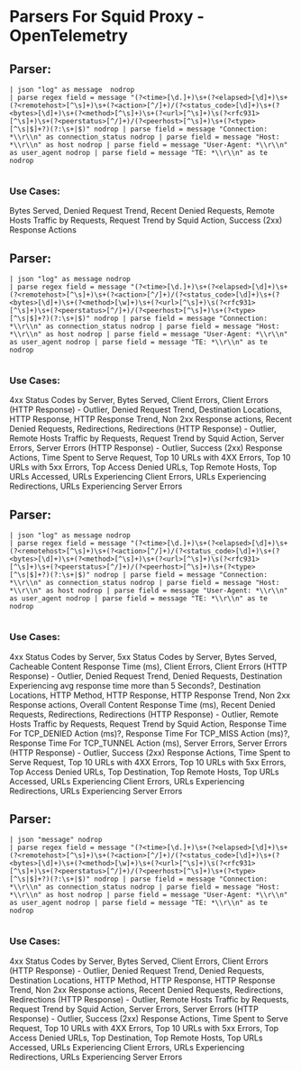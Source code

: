 # Parsers For Squid Proxy - OpenTelemetry

## Parser:
```
| json "log" as message  nodrop 
| parse regex field = message "(?<time>[\d.]+)\s+(?<elapsed>[\d]+)\s+(?<remotehost>[^\s]+)\s+(?<action>[^/]+)/(?<status_code>[\d]+)\s+(?<bytes>[\d]+)\s+(?<method>[^\s]+)\s+(?<url>[^\s]+)\s(?<rfc931>[^\s]+)\s+(?<peerstatus>[^/]+)/(?<peerhost>[^\s]+)\s+(?<type>[^\s|$]+?)(?:\s+|$)" nodrop | parse field = message "Connection: *\\r\\n" as connection_status nodrop | parse field = message "Host: *\\r\\n" as host nodrop | parse field = message "User-Agent: *\\r\\n" as user_agent nodrop | parse field = message "TE: *\\r\\n" as te nodrop
 
```
### Use Cases:
Bytes Served, Denied Request Trend, Recent Denied Requests, Remote Hosts Traffic by Requests, Request Trend by Squid Action, Success (2xx) Response Actions



## Parser:
```
| json "log" as message nodrop 
| parse regex field = message "(?<time>[\d.]+)\s+(?<elapsed>[\d]+)\s+(?<remotehost>[^\s]+)\s+(?<action>[^/]+)/(?<status_code>[\d]+)\s+(?<bytes>[\d]+)\s+(?<method>[\w]+)\s+(?<url>[^\s]+)\s(?<rfc931>[^\s]+)\s+(?<peerstatus>[^/]+)/(?<peerhost>[^\s]+)\s+(?<type>[^\s|$]+?)(?:\s+|$)" nodrop | parse field = message "Connection: *\\r\\n" as connection_status nodrop | parse field = message "Host: *\\r\\n" as host nodrop | parse field = message "User-Agent: *\\r\\n" as user_agent nodrop | parse field = message "TE: *\\r\\n" as te nodrop
 
```
### Use Cases:
4xx Status Codes by Server, Bytes Served, Client Errors, Client Errors (HTTP Response) - Outlier, Denied Request Trend, Destination Locations, HTTP Response, HTTP Response Trend, Non 2xx Response actions, Recent Denied Requests, Redirections, Redirections (HTTP Response) - Outlier, Remote Hosts Traffic by Requests, Request Trend by Squid Action, Server Errors, Server Errors (HTTP Response) - Outlier, Success (2xx) Response Actions, Time Spent to Serve Request, Top 10 URLs with 4XX Errors, Top 10 URLs with 5xx Errors, Top Access Denied URLs, Top Remote Hosts, Top URLs Accessed, URLs Experiencing Client Errors, URLs Experiencing Redirections, URLs Experiencing Server Errors



## Parser:
```
| json "log" as message nodrop 
| parse regex field = message "(?<time>[\d.]+)\s+(?<elapsed>[\d]+)\s+(?<remotehost>[^\s]+)\s+(?<action>[^/]+)/(?<status_code>[\d]+)\s+(?<bytes>[\d]+)\s+(?<method>[^\s]+)\s+(?<url>[^\s]+)\s(?<rfc931>[^\s]+)\s+(?<peerstatus>[^/]+)/(?<peerhost>[^\s]+)\s+(?<type>[^\s|$]+?)(?:\s+|$)" nodrop | parse field = message "Connection: *\\r\\n" as connection_status nodrop | parse field = message "Host: *\\r\\n" as host nodrop | parse field = message "User-Agent: *\\r\\n" as user_agent nodrop | parse field = message "TE: *\\r\\n" as te nodrop
 
```
### Use Cases:
4xx Status Codes by Server, 5xx Status Codes by Server, Bytes Served, Cacheable Content Response Time (ms), Client Errors, Client Errors (HTTP Response) - Outlier, Denied Request Trend, Denied Requests, Destination Experiencing avg response time more than 5 Seconds?, Destination Locations, HTTP Method, HTTP Response, HTTP Response Trend, Non 2xx Response actions, Overall Content Response Time (ms), Recent Denied Requests, Redirections, Redirections (HTTP Response) - Outlier, Remote Hosts Traffic by Requests, Request Trend by Squid Action, Response Time For TCP_DENIED Action (ms)?, Response Time For TCP_MISS Action (ms)?, Response Time For TCP_TUNNEL Action (ms), Server Errors, Server Errors (HTTP Response) - Outlier, Success (2xx) Response Actions, Time Spent to Serve Request, Top 10 URLs with 4XX Errors, Top 10 URLs with 5xx Errors, Top Access Denied URLs, Top Destination, Top Remote Hosts, Top URLs Accessed, URLs Experiencing Client Errors, URLs Experiencing Redirections, URLs Experiencing Server Errors



## Parser:
```
| json "message" nodrop 
| parse regex field = message "(?<time>[\d.]+)\s+(?<elapsed>[\d]+)\s+(?<remotehost>[^\s]+)\s+(?<action>[^/]+)/(?<status_code>[\d]+)\s+(?<bytes>[\d]+)\s+(?<method>[\w]+)\s+(?<url>[^\s]+)\s(?<rfc931>[^\s]+)\s+(?<peerstatus>[^/]+)/(?<peerhost>[^\s]+)\s+(?<type>[^\s|$]+?)(?:\s+|$)" nodrop | parse field = message "Connection: *\\r\\n" as connection_status nodrop | parse field = message "Host: *\\r\\n" as host nodrop | parse field = message "User-Agent: *\\r\\n" as user_agent nodrop | parse field = message "TE: *\\r\\n" as te nodrop
 
```
### Use Cases:
4xx Status Codes by Server, Bytes Served, Client Errors, Client Errors (HTTP Response) - Outlier, Denied Request Trend, Denied Requests, Destination Locations, HTTP Method, HTTP Response, HTTP Response Trend, Non 2xx Response actions, Recent Denied Requests, Redirections, Redirections (HTTP Response) - Outlier, Remote Hosts Traffic by Requests, Request Trend by Squid Action, Server Errors, Server Errors (HTTP Response) - Outlier, Success (2xx) Response Actions, Time Spent to Serve Request, Top 10 URLs with 4XX Errors, Top 10 URLs with 5xx Errors, Top Access Denied URLs, Top Destination, Top Remote Hosts, Top URLs Accessed, URLs Experiencing Client Errors, URLs Experiencing Redirections, URLs Experiencing Server Errors


